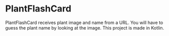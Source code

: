 # PlantFlashCard
PlantFlashCard receives plant image and name from a URL. You will have to guess the plant name by looking at the image. This project is made in Kotlin. 
